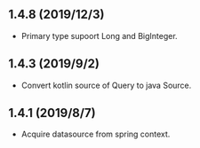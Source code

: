 ## 1.4.8 (2019/12/3)
- Primary type supoort Long and BigInteger.

## 1.4.3 (2019/9/2)
- Convert kotlin source of Query to java Source. 

## 1.4.1 (2019/8/7)
- Acquire datasource from spring context. 